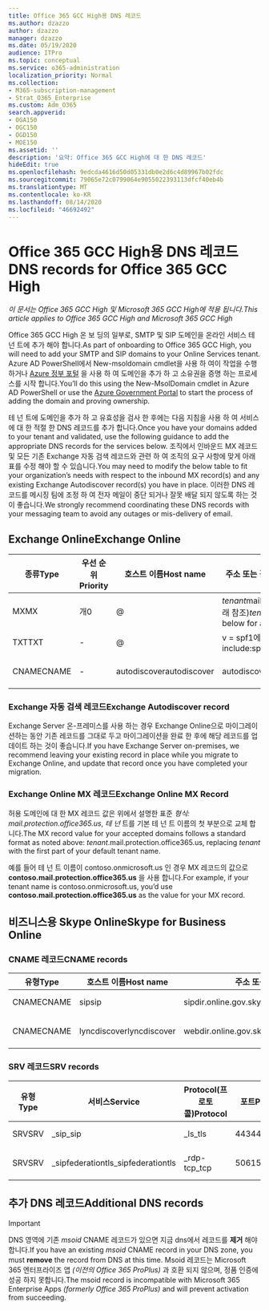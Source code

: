 ```yaml
---
title: Office 365 GCC High용 DNS 레코드
ms.author: dzazzo
author: dzazzo
manager: dzazzo
ms.date: 05/19/2020
audience: ITPro
ms.topic: conceptual
ms.service: o365-administration
localization_priority: Normal
ms.collection:
- M365-subscription-management
- Strat_O365_Enterprise
ms.custom: Adm_O365
search.appverid:
- OGA150
- OGC150
- OGD150
- MOE150
ms.assetid: ''
description: '요약: Office 365 GCC High에 대 한 DNS 레코드'
hideEdit: true
ms.openlocfilehash: 9edcda4616d50d05331db0e2d6c4d89967b02fdc
ms.sourcegitcommit: 79065e72c0799064e9055022393113dfcf40eb4b
ms.translationtype: MT
ms.contentlocale: ko-KR
ms.lasthandoff: 08/14/2020
ms.locfileid: "46692492"
---
```

# <a name="dns-records-for-office-365-gcc-high"></a><span data-ttu-id="16974-103">Office 365 GCC High용 DNS 레코드</span><span class="sxs-lookup"><span data-stu-id="16974-103">DNS records for Office 365 GCC High</span></span>

<span data-ttu-id="16974-104">*이 문서는 Office 365 GCC High 및 Microsoft 365 GCC High에 적용 됩니다.*</span><span class="sxs-lookup"><span data-stu-id="16974-104">*This article applies to Office 365 GCC High and Microsoft 365 GCC High*</span></span>

<span data-ttu-id="16974-105">Office 365 GCC High 온 보 딩의 일부로, SMTP 및 SIP 도메인을 온라인 서비스 테 넌 트에 추가 해야 합니다.</span><span class="sxs-lookup"><span data-stu-id="16974-105">As part of onboarding to Office 365 GCC High, you will need to add your SMTP and SIP domains to your Online Services tenant.</span></span>  <span data-ttu-id="16974-106">Azure AD PowerShell에서 New-msoldomain cmdlet을 사용 하 여이 작업을 수행 하거나 [Azure 정부 포털](https://portal.azure.us) 을 사용 하 여 도메인을 추가 하 고 소유권을 증명 하는 프로세스를 시작 합니다.</span><span class="sxs-lookup"><span data-stu-id="16974-106">You’ll do this using the New-MsolDomain cmdlet in Azure AD PowerShell or use the [Azure Government Portal](https://portal.azure.us) to start the process of adding the domain and proving ownership.</span></span>

<span data-ttu-id="16974-107">테 넌 트에 도메인을 추가 하 고 유효성을 검사 한 후에는 다음 지침을 사용 하 여 서비스에 대 한 적절 한 DNS 레코드를 추가 합니다.</span><span class="sxs-lookup"><span data-stu-id="16974-107">Once you have your domains added to your tenant and validated, use the following guidance to add the appropriate DNS records for the services below.</span></span>  <span data-ttu-id="16974-108">조직에서 인바운드 MX 레코드 및 모든 기존 Exchange 자동 검색 레코드와 관련 하 여 조직의 요구 사항에 맞게 아래 표를 수정 해야 할 수 있습니다.</span><span class="sxs-lookup"><span data-stu-id="16974-108">You may need to modify the below table to fit your organization’s needs with respect to the inbound MX record(s) and any existing Exchange Autodiscover record(s) you have in place.</span></span>  <span data-ttu-id="16974-109">이러한 DNS 레코드를 메시징 팀에 조정 하 여 전자 메일이 중단 되거나 잘못 배달 되지 않도록 하는 것이 좋습니다.</span><span class="sxs-lookup"><span data-stu-id="16974-109">We strongly recommend coordinating these DNS records with your messaging team to avoid any outages or mis-delivery of email.</span></span>

## <a name="exchange-online"></a><span data-ttu-id="16974-110">Exchange Online</span><span class="sxs-lookup"><span data-stu-id="16974-110">Exchange Online</span></span>

| <span data-ttu-id="16974-111">종류</span><span class="sxs-lookup"><span data-stu-id="16974-111">Type</span></span> | <span data-ttu-id="16974-112">우선 순위</span><span class="sxs-lookup"><span data-stu-id="16974-112">Priority</span></span> | <span data-ttu-id="16974-113">호스트 이름</span><span class="sxs-lookup"><span data-stu-id="16974-113">Host name</span></span> | <span data-ttu-id="16974-114">주소 또는 값을 가리킵니다.</span><span class="sxs-lookup"><span data-stu-id="16974-114">Points to address or value</span></span> | <span data-ttu-id="16974-115">TTL</span><span class="sxs-lookup"><span data-stu-id="16974-115">TTL</span></span> |
| --- | --- | --- | --- | --- |
| <span data-ttu-id="16974-116">MX</span><span class="sxs-lookup"><span data-stu-id="16974-116">MX</span></span> | <span data-ttu-id="16974-117">개</span><span class="sxs-lookup"><span data-stu-id="16974-117">0</span></span> | @ | <span data-ttu-id="16974-118">*tenant*mail.protection.office365.us (자세한 내용은 아래 참조)</span><span class="sxs-lookup"><span data-stu-id="16974-118">*tenant*.mail.protection.office365.us (see below for additional details)</span></span> | <span data-ttu-id="16974-119">1 Hour</span><span class="sxs-lookup"><span data-stu-id="16974-119">1 Hour</span></span> |
| <span data-ttu-id="16974-120">TXT</span><span class="sxs-lookup"><span data-stu-id="16974-120">TXT</span></span> | - | @ | <span data-ttu-id="16974-121">v = spf1에는 office365-all을 포함 합니다.</span><span class="sxs-lookup"><span data-stu-id="16974-121">v=spf1 include:spf.protection.office365.us -all</span></span> | <span data-ttu-id="16974-122">1시간</span><span class="sxs-lookup"><span data-stu-id="16974-122">1 Hour</span></span> |
| <span data-ttu-id="16974-123">CNAME</span><span class="sxs-lookup"><span data-stu-id="16974-123">CNAME</span></span> | - | <span data-ttu-id="16974-124">autodiscover</span><span class="sxs-lookup"><span data-stu-id="16974-124">autodiscover</span></span> | <span data-ttu-id="16974-125">autodiscover.office365.us</span><span class="sxs-lookup"><span data-stu-id="16974-125">autodiscover.office365.us</span></span> | <span data-ttu-id="16974-126">1 Hour</span><span class="sxs-lookup"><span data-stu-id="16974-126">1 Hour</span></span> |

### <a name="exchange-autodiscover-record"></a><span data-ttu-id="16974-127">Exchange 자동 검색 레코드</span><span class="sxs-lookup"><span data-stu-id="16974-127">Exchange Autodiscover record</span></span>

<span data-ttu-id="16974-128">Exchange Server 온-프레미스를 사용 하는 경우 Exchange Online으로 마이그레이션하는 동안 기존 레코드를 그대로 두고 마이그레이션을 완료 한 후에 해당 레코드를 업데이트 하는 것이 좋습니다.</span><span class="sxs-lookup"><span data-stu-id="16974-128">If you have Exchange Server on-premises, we recommend leaving your existing record in place while you migrate to Exchange Online, and update that record once you have completed your migration.</span></span> 

### <a name="exchange-online-mx-record"></a><span data-ttu-id="16974-129">Exchange Online MX 레코드</span><span class="sxs-lookup"><span data-stu-id="16974-129">Exchange Online MX Record</span></span>

<span data-ttu-id="16974-130">허용 도메인에 대 한 MX 레코드 값은 위에서 설명한 표준 *형식: mail.protection.office365.us*, *테 넌* 트를 기본 테 넌 트 이름의 첫 부분으로 교체 합니다.</span><span class="sxs-lookup"><span data-stu-id="16974-130">The MX record value for your accepted domains follows a standard format as noted above: *tenant*.mail.protection.office365.us, replacing *tenant* with the first part of your default tenant name.</span></span>

<span data-ttu-id="16974-131">예를 들어 테 넌 트 이름이 contoso.onmicrosoft.us 인 경우 MX 레코드의 값으로 **contoso.mail.protection.office365.us** 을 사용 합니다.</span><span class="sxs-lookup"><span data-stu-id="16974-131">For example, if your tenant name is contoso.onmicrosoft.us, you’d use **contoso.mail.protection.office365.us** as the value for your MX record.</span></span>

## <a name="skype-for-business-online"></a><span data-ttu-id="16974-132">비즈니스용 Skype Online</span><span class="sxs-lookup"><span data-stu-id="16974-132">Skype for Business Online</span></span>

### <a name="cname-records"></a><span data-ttu-id="16974-133">CNAME 레코드</span><span class="sxs-lookup"><span data-stu-id="16974-133">CNAME records</span></span>

| <span data-ttu-id="16974-134">유형</span><span class="sxs-lookup"><span data-stu-id="16974-134">Type</span></span> | <span data-ttu-id="16974-135">호스트 이름</span><span class="sxs-lookup"><span data-stu-id="16974-135">Host name</span></span> | <span data-ttu-id="16974-136">주소 또는 값을 가리킵니다.</span><span class="sxs-lookup"><span data-stu-id="16974-136">Points to address or value</span></span> | <span data-ttu-id="16974-137">TTL</span><span class="sxs-lookup"><span data-stu-id="16974-137">TTL</span></span> |
| --- | --- | --- | --- |
| <span data-ttu-id="16974-138">CNAME</span><span class="sxs-lookup"><span data-stu-id="16974-138">CNAME</span></span> | <span data-ttu-id="16974-139">sip</span><span class="sxs-lookup"><span data-stu-id="16974-139">sip</span></span> | <span data-ttu-id="16974-140">sipdir.online.gov.skypeforbusiness.us</span><span class="sxs-lookup"><span data-stu-id="16974-140">sipdir.online.gov.skypeforbusiness.us</span></span> | <span data-ttu-id="16974-141">1시간</span><span class="sxs-lookup"><span data-stu-id="16974-141">1 Hour</span></span> |
| <span data-ttu-id="16974-142">CNAME</span><span class="sxs-lookup"><span data-stu-id="16974-142">CNAME</span></span> | <span data-ttu-id="16974-143">lyncdiscover</span><span class="sxs-lookup"><span data-stu-id="16974-143">lyncdiscover</span></span> | <span data-ttu-id="16974-144">webdir.online.gov.skypeforbusiness.us</span><span class="sxs-lookup"><span data-stu-id="16974-144">webdir.online.gov.skypeforbusiness.us</span></span> | <span data-ttu-id="16974-145">1 Hour</span><span class="sxs-lookup"><span data-stu-id="16974-145">1 Hour</span></span> |

### <a name="srv-records"></a><span data-ttu-id="16974-146">SRV 레코드</span><span class="sxs-lookup"><span data-stu-id="16974-146">SRV records</span></span>

| <span data-ttu-id="16974-147">유형</span><span class="sxs-lookup"><span data-stu-id="16974-147">Type</span></span> | <span data-ttu-id="16974-148">서비스</span><span class="sxs-lookup"><span data-stu-id="16974-148">Service</span></span> | <span data-ttu-id="16974-149">Protocol(프로토콜)</span><span class="sxs-lookup"><span data-stu-id="16974-149">Protocol</span></span> | <span data-ttu-id="16974-150">포트</span><span class="sxs-lookup"><span data-stu-id="16974-150">Port</span></span> | <span data-ttu-id="16974-151">가중치</span><span class="sxs-lookup"><span data-stu-id="16974-151">Weight</span></span> | <span data-ttu-id="16974-152">우선 순위</span><span class="sxs-lookup"><span data-stu-id="16974-152">Priority</span></span> | <span data-ttu-id="16974-153">이름</span><span class="sxs-lookup"><span data-stu-id="16974-153">Name</span></span> | <span data-ttu-id="16974-154">Target(대상)</span><span class="sxs-lookup"><span data-stu-id="16974-154">Target</span></span> | <span data-ttu-id="16974-155">TTL</span><span class="sxs-lookup"><span data-stu-id="16974-155">TTL</span></span> |
| --- | --- | --- | --- | --- | --- | --- | --- | --- |
| <span data-ttu-id="16974-156">SRV</span><span class="sxs-lookup"><span data-stu-id="16974-156">SRV</span></span> | <span data-ttu-id="16974-157">\_sip</span><span class="sxs-lookup"><span data-stu-id="16974-157">\_sip</span></span> | <span data-ttu-id="16974-158">\_ls</span><span class="sxs-lookup"><span data-stu-id="16974-158">\_tls</span></span> | <span data-ttu-id="16974-159">443</span><span class="sxs-lookup"><span data-stu-id="16974-159">443</span></span> | <span data-ttu-id="16974-160">개</span><span class="sxs-lookup"><span data-stu-id="16974-160">1</span></span> | <span data-ttu-id="16974-161">100</span><span class="sxs-lookup"><span data-stu-id="16974-161">100</span></span> | @ | <span data-ttu-id="16974-162">sipdir.online.gov.skypeforbusiness.us</span><span class="sxs-lookup"><span data-stu-id="16974-162">sipdir.online.gov.skypeforbusiness.us</span></span> | <span data-ttu-id="16974-163">1시간</span><span class="sxs-lookup"><span data-stu-id="16974-163">1 Hour</span></span> |
| <span data-ttu-id="16974-164">SRV</span><span class="sxs-lookup"><span data-stu-id="16974-164">SRV</span></span> | <span data-ttu-id="16974-165">\_sipfederationtls</span><span class="sxs-lookup"><span data-stu-id="16974-165">\_sipfederationtls</span></span> | <span data-ttu-id="16974-166">\_rdp-tcp</span><span class="sxs-lookup"><span data-stu-id="16974-166">\_tcp</span></span> | <span data-ttu-id="16974-167">5061</span><span class="sxs-lookup"><span data-stu-id="16974-167">5061</span></span> | <span data-ttu-id="16974-168">개</span><span class="sxs-lookup"><span data-stu-id="16974-168">1</span></span> | <span data-ttu-id="16974-169">100</span><span class="sxs-lookup"><span data-stu-id="16974-169">100</span></span> | @ | <span data-ttu-id="16974-170">sipfed.online.gov.skypeforbusiness.us</span><span class="sxs-lookup"><span data-stu-id="16974-170">sipfed.online.gov.skypeforbusiness.us</span></span> | <span data-ttu-id="16974-171">1 Hour</span><span class="sxs-lookup"><span data-stu-id="16974-171">1 Hour</span></span> |

## <a name="additional-dns-records"></a><span data-ttu-id="16974-172">추가 DNS 레코드</span><span class="sxs-lookup"><span data-stu-id="16974-172">Additional DNS records</span></span>

> [!IMPORTANT]
> <span data-ttu-id="16974-173">DNS 영역에 기존 *msoid* CNAME 레코드가 있으면 지금 dns에서 레코드를 **제거** 해야 합니다.</span><span class="sxs-lookup"><span data-stu-id="16974-173">If you have an existing *msoid* CNAME record in your DNS zone, you must **remove** the record from DNS at this time.</span></span>  <span data-ttu-id="16974-174">Msoid 레코드는 Microsoft 365 엔터프라이즈 앱 *(이전의 Office 365 ProPlus)* 과 호환 되지 않으며, 정품 인증에 성공 하지 못합니다.</span><span class="sxs-lookup"><span data-stu-id="16974-174">The msoid record is incompatible with Microsoft 365 Enterprise Apps *(formerly Office 365 ProPlus)* and will prevent activation from succeeding.</span></span>
